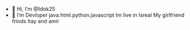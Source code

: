 - 👋 Hi, I’m @Idok25
- 👀 I’m Devloper java.html.python.javascript
Im live in Isreal
My girlfriend 
frinds Itay and amir
<!---
Idok25/Idok25 is a ✨ special ✨ repository because its `README.md` (this file) appears on your GitHub profile.
You can click the Preview link to take a look at your changes.
--->
